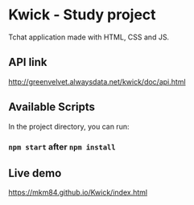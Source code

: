 # Kwick - Study project
Tchat application made with HTML, CSS and JS.

## API link
http://greenvelvet.alwaysdata.net/kwick/doc/api.html

## Available Scripts
In the project directory, you can run:
### `npm start` after `npm install`

## Live demo
https://mkm84.github.io/Kwick/index.html

